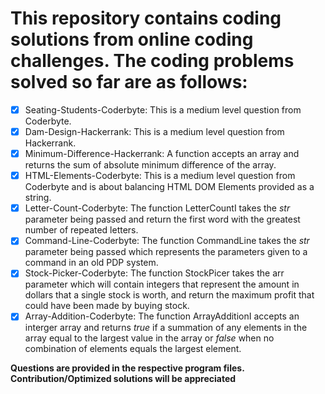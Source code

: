 # This repository contains coding solutions from online coding challenges. The coding problems solved so far are as follows:
- [x] Seating-Students-Coderbyte: This is a medium level question from Coderbyte.
- [x] Dam-Design-Hackerrank: This is a medium level question from Hackerrank.
- [x] Minimum-Difference-Hackerrank: A function accepts an array and returns the sum of absolute minimum difference of the array.
- [x] HTML-Elements-Coderbyte: This is a medium level question from Coderbyte and is about balancing HTML DOM Elements provided as a string.
- [x] Letter-Count-Coderbyte: The function LetterCountI takes the *str* parameter being passed and return the first word with the greatest number of repeated letters.
- [x] Command-Line-Coderbyte: The function CommandLine takes the *str* parameter being passed which represents the parameters given to a command in an old PDP system.
- [x] Stock-Picker-Coderbyte: The function StockPicer takes the arr parameter which will contain integers that represent the amount in dollars that a single stock is worth, and return the maximum profit that could have been made by buying stock.
- [x] Array-Addition-Coderbyte: The function ArrayAdditionI accepts an interger array and returns *true* if a summation of any elements in the array equal to the largest value in the array or *false* when no combination of elements equals the largest element.

**Questions are provided in the respective program files. Contribution/Optimized solutions will be appreciated**
